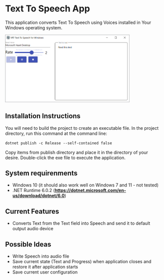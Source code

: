 # Text To Speech App
This application converts Text To Speech using Voices installed in Your Windows operating system.

<img src="doc/main_scr.png" width="400">

## Installation Instructions
You will need to build the project to create an executable file.
In the project directory, run this command at the command line:

    dotnet publish -c Release --self-contained false

Copy items from publish directory and place it in the directory of your desire. Double-click the exe file to execute the application.

## System requirenments
  * Windows 10 (it should also work well on Windows 7 and 11 - not tested)
  * .NET Runtime 6.0.2 (**https://dotnet.microsoft.com/en-us/download/dotnet/6.0**)
  
## Current Features
 * Converts Text from the Text field into Speech and send it to default output audio device 

## Possible Ideas
 * Write Speech into audio file
 * Save current state (Text and Progress) when application closes and restore it after application starts
 * Save current user configuration
